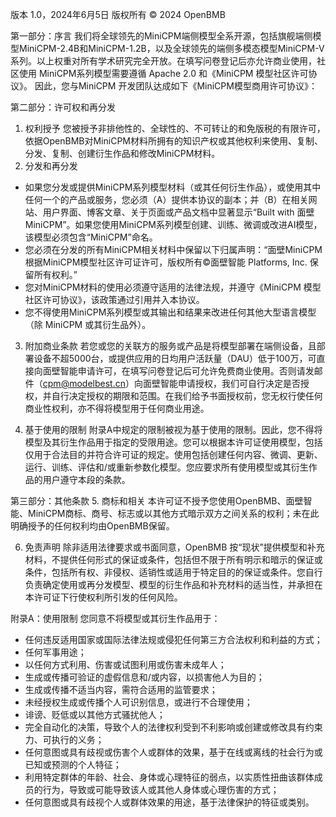 版本 1.0，2024年6月5日
版权所有 © 2024 OpenBMB

第一部分：序言
我们将全球领先的MiniCPM端侧模型全系开源，包括旗舰端侧模型MiniCPM-2.4B和MiniCPM-1.2B，以及全球领先的端侧多模态模型MiniCPM-V系列。以上权重对所有学术研究完全开放。在填写问卷登记后亦允许商业使用，社区使用 MiniCPM系列模型需要遵循 Apache 2.0 和《MiniCPM 模型社区许可协议》。
因此，您与MiniCPM 开发团队达成如下《MiniCPM模型商用许可协议》：

第二部分：许可权和再分发
1. 权利授予
您被授予非排他性的、全球性的、不可转让的和免版税的有限许可，依据OpenBMB对MiniCPM材料所拥有的知识产权或其他权利来使用、复制、分发、复制、创建衍生作品和修改MiniCPM材料。
2. 分发和再分发
- 如果您分发或提供MiniCPM系列模型材料（或其任何衍生作品），或使用其中任何一个的产品或服务，您必须（A）提供本协议的副本；并（B）在相关网站、用户界面、博客文章、关于页面或产品文档中显著显示“Built with 面壁MiniCPM”。如果您使用MiniCPM系列模型创建、训练、微调或改进AI模型，该模型必须包含“MiniCPM”命名。
- 您必须在分发的所有MiniCPM相关材料中保留以下归属声明：“面壁MiniCPM 根据MiniCPM模型社区许可证许可，版权所有©面壁智能 Platforms, Inc. 保留所有权利。”
- 您对MiniCPM材料的使用必须遵守适用的法律法规，并遵守《MiniCPM 模型社区许可协议》，该政策通过引用并入本协议。
- 您不得使用MiniCPM系列模型或其输出和结果来改进任何其他大型语言模型（除 MiniCPM 或其衍生品外）。
3. 附加商业条款
若您或您的关联方的服务或产品是将模型部署在端侧设备，且部署设备不超5000台，或提供应用的日均用户活跃量（DAU）低于100万，可直接向面壁智能申请许可，在填写问卷登记后可允许免费商业使用。否则请发邮件（cpm@modelbest.cn）向面壁智能申请授权，我们可自行决定是否授权，并自行决定授权的期限和范围。在我们给予书面授权前，您无权行使任何商业性权利，亦不得将模型用于任何商业用途。

4. 基于使用的限制
附录A中规定的限制被视为基于使用的限制。因此，您不得将模型及其衍生作品用于指定的受限用途。您可以根据本许可证使用模型，包括仅用于合法目的并符合许可证的规定。使用包括创建任何内容、微调、更新、运行、训练、评估和/或重新参数化模型。您应要求所有使用模型或其衍生作品的用户遵守本段的条款。

第三部分：其他条款
5. 商标和相关
本许可证不授予您使用OpenBMB、面壁智能、MiniCPM商标、商号、标志或以其他方式暗示双方之间关系的权利；未在此明确授予的任何权利均由OpenBMB保留。

6. 免责声明
除非适用法律要求或书面同意，OpenBMB 按“现状”提供模型和补充材料，不提供任何形式的保证或条件，包括但不限于所有明示和暗示的保证或条件，包括所有权、非侵权、适销性或适用于特定目的的保证或条件。您自行负责确定使用或再分发模型、模型的衍生作品和补充材料的适当性，并承担在本许可证下行使权利所引发的任何风险。

附录A：使用限制
您同意不将模型或其衍生作品用于：
- 任何违反适用国家或国际法律法规或侵犯任何第三方合法权利和利益的方式；
- 任何军事用途；
- 以任何方式利用、伤害或试图利用或伤害未成年人；
- 生成或传播可验证的虚假信息和/或内容，以损害他人为目的；
- 生成或传播不适当内容，需符合适用的监管要求；
- 未经授权生成或传播个人可识别信息，或进行不合理使用；
- 诽谤、贬低或以其他方式骚扰他人；
- 完全自动化的决策，导致个人的法律权利受到不利影响或创建或修改具有约束力、可执行的义务；
- 任何意图或具有歧视或伤害个人或群体的效果，基于在线或离线的社会行为或已知或预测的个人特征；
- 利用特定群体的年龄、社会、身体或心理特征的弱点，以实质性扭曲该群体成员的行为，导致或可能导致该人或其他人身体或心理伤害的方式；
- 任何意图或具有歧视个人或群体效果的用途，基于法律保护的特征或类别。
